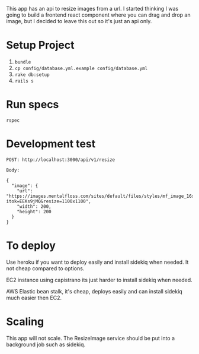 This app has an api to resize images from a url. I started thinking I was going to build a frontend react component where you can drag and drop an image, but I decided to leave this out so it's just an api only.  

# Setup Project

 1. `bundle`
 2. `cp config/database.yml.example config/database.yml`
 3. `rake db:setup`
 4. `rails s`

# Run specs
`rspec`

# Development test

```
POST: http://localhost:3000/api/v1/resize

Body:

{
  "image": {
    "url": "https://images.mentalfloss.com/sites/default/files/styles/mf_image_16x9/public/olly_0_0.jpg?itok=EEKs9jMQ&resize=1100x1100",
    "width": 200,
    "height": 200
  }
}
```

# To deploy

Use heroku if you want to deploy easily and install sidekiq when needed. It not cheap compared to options.

EC2 instance using capistrano its just harder to install sidekiq when needed.

AWS Elastic bean stalk, it's cheap, deploys easily and can install sidekiq much easier then EC2.

# Scaling

This app will not scale. The ResizeImage service should be put
into a background job such as sidekiq.
